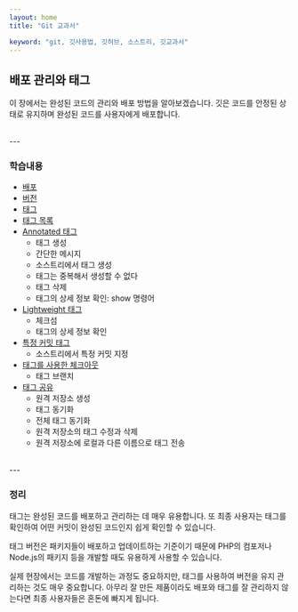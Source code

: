 ```yaml
---
layout: home
title: "Git 교과서"

keyword: "git, 깃사용법, 깃허브, 소스트리, 깃교과서"
---
```

## 배포 관리와 태그
이 장에서는 완성된 코드의 관리와 배포 방법을 알아보겠습니다. 깃은 코드를 안정된 상태로 유지하며 완성된 코드를 사용자에게 배포합니다.  

<br>
---

### 학습내용
* [배포](10.1)
* [버전](10.2)
* [태그](10.3)
* [태그 목록](10.4)
* [Annotated 태그](10.5) 
    + 태그 생성 
    + 간단한 메시지 
    + 소스트리에서 태그 생성 
    + 태그는 중복해서 생성할 수 없다 
    + 태그 삭제
    + 태그의 상세 정보 확인: show 명령어
* [Lightweight 태그](10.6) 
    + 체크섬 
    + 태그의 상세 정보 확인 
* [특정 커밋 태그](10.7)
    + 소스트리에서 특정 커밋 지정
* [태그를 사용한 체크아웃](10.8) 
    + 태그 브랜치 
* [태그 공유](10.9) 
    + 원격 저장소 생성
    + 태그 동기화 
    + 전체 태그 동기화 
    + 원격 저장소의 태그 수정과 삭제
    + 원격 저장소에 로컬과 다른 이름으로 태그 전송

<br>
---

### 정리
태그는 완성된 코드를 배포하고 관리하는 데 매우 유용합니다. 또 최종 사용자는 태그를 확인하여
어떤 커밋이 완성된 코드인지 쉽게 확인할 수 있습니다.  

태그 버전은 패키지들이 배포하고 업데이트하는 기준이기 때문에 PHP의 컴포저나 Node.js의 패키지 등을 개발할 때도 유용하게 사용할 수 있습니다.  

실제 현장에서는 코드를 개발하는 과정도 중요하지만, 태그를 사용하여 버전을 유지 관리하는 것도 매우 중요합니다. 아무리 잘 만든 제품이라도 배포와 태그를 잘 관리하지 않는다면 최종 사용자들은 혼돈에 빠지게 됩니다.  

<br><br>